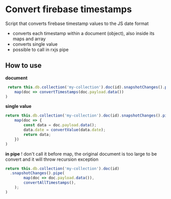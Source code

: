 # Convert firebase timestamps

Script that converts firebase timestamp values to the JS date format

* converts each timestamp within a document (object), also inside its maps and array
* converts single value
* possible to call in rxjs pipe

## How to use

**document**

```typescript
 return this.db.collection('my-collection').doc(id).snapshotChanges().pipe(
    map(doc => convertTimestamps(doc.payload.data())
)
```

**single value**

```typescript
return this.db.collection('my-collection').doc(id).snapshotChanges().pipe(
    map(doc => {
		const data = doc.payload.data();
		data.date = convertValue(data.date);
		return data;
	})
)
```
**in pipe**
! don't call it before map, the original document is too large to be convert and it will throw recursion exception

```typescript
return this.db.collection('my-collection').doc(id)
  .snapshotChanges().pipe(
        map(doc => doc.payload.data()),
        convertAllTimestamps(),
    );
)
```